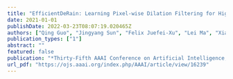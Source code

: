 ```yaml
---
title: "EfficientDeRain: Learning Pixel-wise Dilation Filtering for High-Efficiency Single-Image Deraining (AAAI 2021, 2021)"
date: 2021-01-01
publishDate: 2022-03-23T08:07:19.020465Z
authors: ["Qing Guo", "Jingyang Sun", "Felix Juefei-Xu", "Lei Ma", "Xiaofei Xie", "Wei Feng", "Yang Liu", "Jianjun Zhao"]
publication_types: ["1"]
abstract: ""
featured: false
publication: "*Thirty-Fifth AAAI Conference on Artificial Intelligence, AAAI 2021, Thirty-Third Conference on Innovative Applications of Artificial Intelligence, IAAI 2021, The Eleventh Symposium on Educational Advances in Artificial Intelligence, EAAI 2021, Virtual Event, February 2-9, 2021*"
url_pdf: "https://ojs.aaai.org/index.php/AAAI/article/view/16239"
---
```


